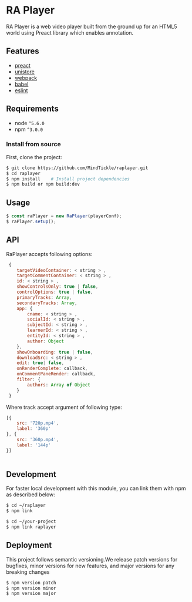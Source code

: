 # RA Player

RA Player is a web video player built from the ground up for an HTML5 world using Preact library which enables annotation.

## Features
* [preact](https://github.com/developit/preact)
* [unistore](https://github.com/developit/unistore)
* [webpack](https://github.com/webpack/webpack)
* [babel](https://github.com/babel/babel)
* [eslint](http://eslint.org)

## Requirements
* node `^5.6.0`
* npm `^3.0.0`

### Install from source

First, clone the project:

```bash
$ git clone https://github.com/MindTickle/raplayer.git
$ cd raplayer
$ npm install    # Install project dependencies
$ npm build or npm build:dev
```
## Usage

```javascript 
$ const raPlayer = new RaPlayer(playerConf);
$ raPlayer.setup();
```

## API
RaPlayer accepts following options:
 
```javascript 
 {
 	targetVideoContainer: < string > ,
 	targetCommentContainer: < string > ,
 	id: < string > ,
 	showControlsOnly: true | false,
 	controlOptions: true | false,
 	primaryTracks: Array,
 	secondaryTracks: Array,
 	app: {
 		cname: < string > ,
 		socialId: < string > ,
 		subjectId: < string > ,
 		learnerId: < string > ,
 		entityId: < string > ,
 		author: Object
 	},
 	showOnboarding: true | false,
 	downloadSrc: < string > ,
 	edit: true| false,
 	onRenderComplete: callback,
 	onCommentPaneRender: callback,
 	filter: {
 		authors: Array of Object
 	}
 }
```

Where track accept argument of following type:

```javascript
[{
	src: '720p.mp4',
	label: '360p'
}, {
	src: '360p.mp4',
	label: '144p'
}]
 
 ```

## Development

For faster local development with this module, you can link them with npm as described below:

```bash
$ cd ~/raplayer
$ npm link

$ cd ~/your-project
$ npm link raplayer

```


## Deployment

This project follows semantic versioning.We release patch versions for bugfixes, minor versions for new features, and major versions for any breaking changes

```bash
$ npm version patch
$ npm version minor
$ npm version major

```


